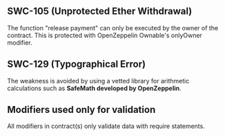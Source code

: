 ## SWC-105 (Unprotected Ether Withdrawal)
The function "release payment" can only be executed by the owner of the contract. This is protected with OpenZeppelin Ownable's onlyOwner modifier.


## SWC-129 (Typographical Error)
The weakness is avoided by using a vetted library for arithmetic calculations such as **SafeMath developed by OpenZeppelin**.

## Modifiers used only for validation
All modifiers in contract(s) only validate data with require statements.
